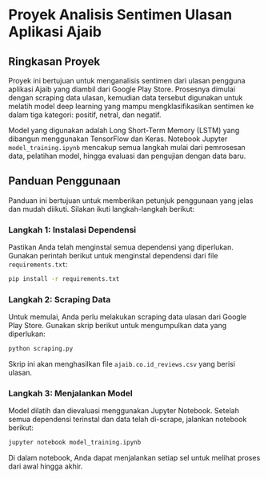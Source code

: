 # Proyek Analisis Sentimen Ulasan Aplikasi Ajaib

## Ringkasan Proyek

Proyek ini bertujuan untuk menganalisis sentimen dari ulasan pengguna aplikasi Ajaib yang diambil dari Google Play Store. Prosesnya dimulai dengan scraping data ulasan, kemudian data tersebut digunakan untuk melatih model deep learning yang mampu mengklasifikasikan sentimen ke dalam tiga kategori: positif, netral, dan negatif.

Model yang digunakan adalah Long Short-Term Memory (LSTM) yang dibangun menggunakan TensorFlow dan Keras. Notebook Jupyter `model_training.ipynb` mencakup semua langkah mulai dari pemrosesan data, pelatihan model, hingga evaluasi dan pengujian dengan data baru.

## Panduan Penggunaan

Panduan ini bertujuan untuk memberikan petunjuk penggunaan yang jelas dan mudah diikuti. Silakan ikuti langkah-langkah berikut:

### Langkah 1: Instalasi Dependensi

Pastikan Anda telah menginstal semua dependensi yang diperlukan. Gunakan perintah berikut untuk menginstal dependensi dari file `requirements.txt`:

```bash
pip install -r requirements.txt
```

### Langkah 2: Scraping Data

Untuk memulai, Anda perlu melakukan scraping data ulasan dari Google Play Store. Gunakan skrip berikut untuk mengumpulkan data yang diperlukan:

```bash
python scraping.py
```
Skrip ini akan menghasilkan file `ajaib.co.id_reviews.csv` yang berisi ulasan.

### Langkah 3: Menjalankan Model

Model dilatih dan dievaluasi menggunakan Jupyter Notebook. Setelah semua dependensi terinstal dan data telah di-scrape, jalankan notebook berikut:

```bash
jupyter notebook model_training.ipynb
```
Di dalam notebook, Anda dapat menjalankan setiap sel untuk melihat proses dari awal hingga akhir.